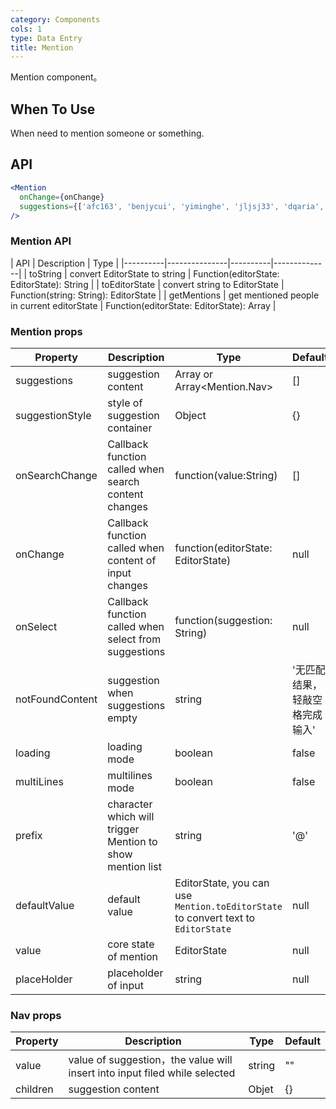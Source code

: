 ```yaml
---
category: Components
cols: 1
type: Data Entry
title: Mention
---
```


Mention component。

## When To Use

When need to mention someone or something.

## API

```jsx
<Mention
  onChange={onChange}
  suggestions={['afc163', 'benjycui', 'yiminghe', 'jljsj33', 'dqaria', 'RaoHai']}
/>
```

### Mention API

| API     | Description           | Type     |
|----------|---------------|----------|--------------|
| toString    | convert EditorState to string | Function(editorState: EditorState): String |
| toEditorState    | convert string to  EditorState | Function(string: String): EditorState |
| getMentions    | get mentioned people in current editorState | Function(editorState: EditorState): Array<String> |


### Mention props

| Property     | Description          | Type     | Default       |
|----------|---------------|----------|--------------|
| suggestions    | suggestion content | Array<string> or Array<Mention.Nav> | [] |
| suggestionStyle | style of suggestion container | Object | {} |
| onSearchChange | Callback function called when search content changes | function(value:String) | [] |
| onChange | Callback function called when content of input changes | function(editorState: EditorState) | null |
| onSelect | Callback function called when select from suggestions | function(suggestion: String) | null |
| notFoundContent| suggestion when suggestions empty | string | '无匹配结果，轻敲空格完成输入' |
| loading | loading mode | boolean | false |
| multiLines | multilines mode | boolean | false |
| prefix | character which will trigger Mention to show mention list | string | '@' |
| defaultValue | default value | EditorState, you can use `Mention.toEditorState` to convert text to `EditorState` | null |
| value | core state of mention | EditorState | null |
| placeHolder | placeholder of input | string | null |

### Nav props

| Property     | Description           | Type     | Default       |
|----------|---------------|----------|--------------|
| value    | value of suggestion，the value will insert into input filed while selected | string | "" |
| children | suggestion content | Objet | {} |
